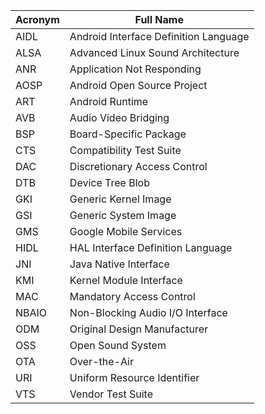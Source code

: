 Acronym | Full Name
------- | ---------
AIDL | Android Interface Definition Language
ALSA | Advanced Linux Sound Architecture
ANR | Application Not Responding
AOSP | Android Open Source Project
ART | Android Runtime
AVB | Audio Video Bridging
BSP | Board-Specific Package
CTS | Compatibility Test Suite
DAC | Discretionary Access Control
DTB | Device Tree Blob
GKI | Generic Kernel Image
GSI | Generic System Image
GMS | Google Mobile Services
HIDL | HAL Interface Definition Language
JNI | Java Native Interface
KMI | Kernel Module Interface
MAC | Mandatory Access Control
NBAIO | Non-Blocking Audio I/O Interface
ODM | Original Design Manufacturer
OSS | Open Sound System
OTA | Over-the-Air
URI | Uniform Resource Identifier
VTS | Vendor Test Suite

